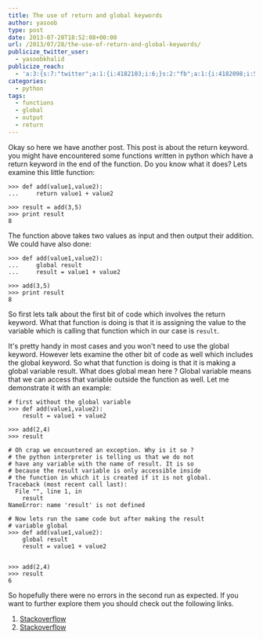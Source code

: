 ```yaml
---
title: The use of return and global keywords
author: yasoob
type: post
date: 2013-07-28T18:52:08+00:00
url: /2013/07/28/the-use-of-return-and-global-keywords/
publicize_twitter_user:
  - yasoobkhalid
publicize_reach:
  - 'a:3:{s:7:"twitter";a:1:{i:4182103;i:6;}s:2:"fb";a:1:{i:4182098;i:515;}s:2:"wp";a:1:{i:0;i:0;}}'
categories:
  - python
tags:
  - functions
  - global
  - output
  - return
---
```


Okay so here we have another post. This post is about the return keyword. you might have encountered some functions written in python which have a return keyword in the end of the function. Do you know what it does? Lets examine this little function:

```
>>> def add(value1,value2):
...     return value1 + value2

>>> result = add(3,5)
>>> print result
8
```

The function above takes two values as input and then output their addition. We could have also done:

```
>>> def add(value1,value2):
...     global result
...     result = value1 + value2

>>> add(3,5)
>>> print result
8
```

So first lets talk about the first bit of code which involves the return keyword. What that function is doing is that it is assigning the value to the variable which is calling that function which in our case is `result`.
  
It's pretty handy in most cases and you won't need to use the global keyword. However lets examine the other bit of code as well which includes the global keyword. So what that function is doing is that it is making a global variable result. What does global mean here ? Global variable means that we can access that variable outside the function as well. Let me demonstrate it with an example:

```
# first without the global variable
>>> def add(value1,value2):
	result = value1 + value2
	
>>> add(2,4)
>>> result

# Oh crap we encountered an exception. Why is it so ?
# the python interpreter is telling us that we do not 
# have any variable with the name of result. It is so 
# because the result variable is only accessible inside 
# the function in which it is created if it is not global.
Traceback (most recent call last):
  File "", line 1, in 
    result
NameError: name 'result' is not defined

# Now lets run the same code but after making the result 
# variable global
>>> def add(value1,value2):
	global result
	result = value1 + value2

	
>>> add(2,4)
>>> result
6
```

So hopefully there were no errors in the second run as expected. If you want to further explore them you should check out the following links.
  
1. [Stackoverflow](http://stackoverflow.com/questions/3359204/python-assign-global-variable-to-function-return-requires-function-to-be-globa)
2. [Stackoverflow](http://stackoverflow.com/questions/3052793/python-output-from-functions?lq=1)